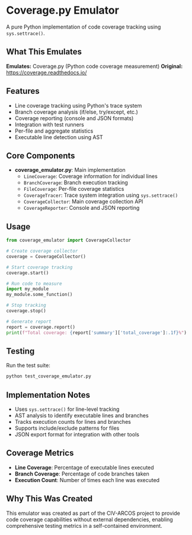 # Coverage.py Emulator

A pure Python implementation of code coverage tracking using `sys.settrace()`.

## What This Emulates

**Emulates:** Coverage.py (Python code coverage measurement)
**Original:** https://coverage.readthedocs.io/

## Features

- Line coverage tracking using Python's trace system
- Branch coverage analysis (if/else, try/except, etc.)
- Coverage reporting (console and JSON formats)
- Integration with test runners
- Per-file and aggregate statistics
- Executable line detection using AST

## Core Components

- **coverage_emulator.py**: Main implementation
  - `LineCoverage`: Coverage information for individual lines
  - `BranchCoverage`: Branch execution tracking
  - `FileCoverage`: Per-file coverage statistics
  - `CoverageTracer`: Trace system integration using `sys.settrace()`
  - `CoverageCollector`: Main coverage collection API
  - `CoverageReporter`: Console and JSON reporting

## Usage

```python
from coverage_emulator import CoverageCollector

# Create coverage collector
coverage = CoverageCollector()

# Start coverage tracking
coverage.start()

# Run code to measure
import my_module
my_module.some_function()

# Stop tracking
coverage.stop()

# Generate report
report = coverage.report()
print(f"Total coverage: {report['summary']['total_coverage']:.1f}%")
```

## Testing

Run the test suite:

```bash
python test_coverage_emulator.py
```

## Implementation Notes

- Uses `sys.settrace()` for line-level tracking
- AST analysis to identify executable lines and branches
- Tracks execution counts for lines and branches
- Supports include/exclude patterns for files
- JSON export format for integration with other tools

## Coverage Metrics

- **Line Coverage**: Percentage of executable lines executed
- **Branch Coverage**: Percentage of code branches taken
- **Execution Count**: Number of times each line was executed

## Why This Was Created

This emulator was created as part of the CIV-ARCOS project to provide code coverage capabilities without external dependencies, enabling comprehensive testing metrics in a self-contained environment.
